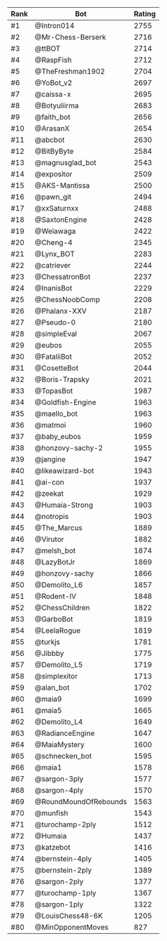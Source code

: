 Rank|Bot|Rating
---|---|---
#1|@Intron014|2755
#2|@Mr-Chess-Berserk|2716
#3|@ttBOT|2714
#4|@RaspFish|2712
#5|@TheFreshman1902|2704
#6|@YoBot_v2|2697
#7|@caissa-x|2695
#8|@Botyuliirma|2683
#9|@faith_bot|2656
#10|@ArasanX|2654
#11|@abcbot|2630
#12|@BitByByte|2584
#13|@magnusglad_bot|2543
#14|@expositor|2509
#15|@AKS-Mantissa|2500
#16|@pawn_git|2494
#17|@xxSaturnxx|2488
#18|@SaxtonEngine|2428
#19|@Weiawaga|2422
#20|@Cheng-4|2345
#21|@Lynx_BOT|2283
#22|@catriever|2244
#23|@ChessatronBot|2237
#24|@InanisBot|2229
#25|@ChessNoobComp|2208
#26|@Phalanx-XXV|2187
#27|@Pseudo-0|2180
#28|@simpleEval|2067
#29|@eubos|2055
#30|@FataliiBot|2052
#31|@CosetteBot|2044
#32|@Boris-Trapsky|2021
#33|@TopasBot|1987
#34|@Goldfish-Engine|1963
#35|@maello_bot|1963
#36|@matmoi|1960
#37|@baby_eubos|1959
#38|@honzovy-sachy-2|1955
#39|@jangine|1947
#40|@likeawizard-bot|1943
#41|@ai-con|1937
#42|@zeekat|1929
#43|@Humaia-Strong|1903
#44|@notropis|1903
#45|@The_Marcus|1889
#46|@Virutor|1882
#47|@melsh_bot|1874
#48|@LazyBotJr|1869
#49|@honzovy-sachy|1866
#50|@Demolito_L6|1857
#51|@Rodent-IV|1848
#52|@ChessChildren|1822
#53|@GarboBot|1819
#54|@LeelaRogue|1819
#55|@turkjs|1781
#56|@Jibbby|1775
#57|@Demolito_L5|1719
#58|@simplexitor|1713
#59|@alan_bot|1702
#60|@maia9|1699
#61|@maia5|1665
#62|@Demolito_L4|1649
#63|@RadianceEngine|1647
#64|@MaiaMystery|1600
#65|@schnecken_bot|1595
#66|@maia1|1578
#67|@sargon-3ply|1577
#68|@sargon-4ply|1570
#69|@RoundMoundOfRebounds|1563
#70|@munfish|1543
#71|@turochamp-2ply|1512
#72|@Humaia|1437
#73|@katzebot|1416
#74|@bernstein-4ply|1405
#75|@bernstein-2ply|1389
#76|@sargon-2ply|1377
#77|@turochamp-1ply|1367
#78|@sargon-1ply|1322
#79|@LouisChess48-6K|1205
#80|@MinOpponentMoves|827
